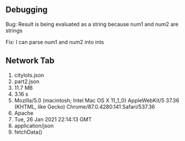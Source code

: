 ## Debugging
Bug: Result is being evaluated as a string because num1 and num2 are strings

Fix: I can parse num1 and num2 into ints

## Network Tab
1. citylots.json
2. part2.json
3. 11.7 MB
4. 3.16 s
5. Mozilla/5.0 (macintosh; Intel Mac OS X 11_1_0) AppleWebKit/5 37.36 (KHTML, like Gecko) Chrome/87.0.4280.141 Safari/537.36
6. Apache
7. Tue, 26 Jan 2021 22:14:13 GMT
8. application/json
9. fetchData()
